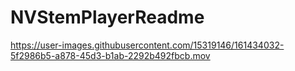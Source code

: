 # NVStemPlayerReadme

https://user-images.githubusercontent.com/15319146/161434032-5f2986b5-a878-45d3-b1ab-2292b492fbcb.mov

